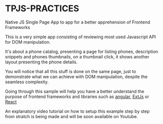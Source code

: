 # TPJS-PRACTICES
Native JS Single Page App to app for a better apprehension of Frontend Frameworks 

This is a very simple app consisting of reviewing most used Javascript API for DOM manipulation.

It's about a phone catalog, presenting a page for listing phones, description snippets and phones thumbnails, 
on a thumbnail click, it shows another layout presenting the phone details. 

You will notice that all this stuff is done on the same page, just to demonstrate what we can achieve with DOM manipulation, 
despite the seamless complexity.

Going through this sample will help you have a better understand the purpose of frontend frameworks and libraries such as <a href="https://angular.io">angular</a>,
<a href="https://docs.sencha.com/extjs/6.5.3">ExtJs</a> or <a href="https://reactjs.org/">React</a>

An explanatory video tutorial on how to setup this example step by step from stratch is being made and will be soon available on Youtube.

